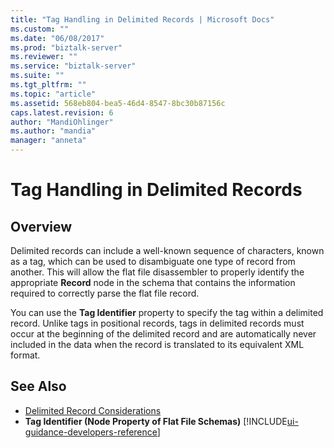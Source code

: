 ```yaml
---
title: "Tag Handling in Delimited Records | Microsoft Docs"
ms.custom: ""
ms.date: "06/08/2017"
ms.prod: "biztalk-server"
ms.reviewer: ""
ms.service: "biztalk-server"
ms.suite: ""
ms.tgt_pltfrm: ""
ms.topic: "article"
ms.assetid: 568eb804-bea5-46d4-8547-8bc30b87156c
caps.latest.revision: 6
author: "MandiOhlinger"
ms.author: "mandia"
manager: "anneta"
---
```

# Tag Handling in Delimited Records

## Overview
Delimited records can include a well-known sequence of characters, known as a tag, which can be used to disambiguate one type of record from another. This will allow the flat file disassembler to properly identify the appropriate **Record** node in the schema that contains the information required to correctly parse the flat file record.  
  
 You can use the **Tag Identifier** property to specify the tag within a delimited record. Unlike tags in positional records, tags in delimited records must occur at the beginning of the delimited record and are automatically never included in the data when the record is translated to its equivalent XML format.  
  
## See Also  
-  [Delimited Record Considerations](../core/delimited-record-considerations.md)   
-  **Tag Identifier (Node Property of Flat File Schemas)** [!INCLUDE[ui-guidance-developers-reference](../includes/ui-guidance-developers-reference.md)]
